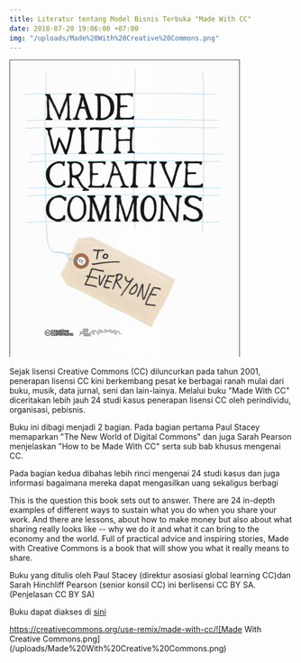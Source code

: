 ```yaml
---
title: Literatur tentang Model Bisnis Terbuka "Made With CC"
date: 2018-07-20 19:06:00 +07:00
img: "/uploads/Made%20With%20Creative%20Commons.png"
---
```


![Made With Creative Commons.png](/uploads/Made%20With%20Creative%20Commons.png)

Sejak lisensi Creative Commons (CC) diluncurkan pada tahun 2001, penerapan lisensi CC kini berkembang pesat ke berbagai ranah mulai dari buku, musik, data jurnal, seni dan lain-lainya. Melalui buku "Made With CC" diceritakan lebih jauh 24 studi kasus penerapan lisensi CC oleh perindividu, organisasi, pebisnis. 

Buku ini dibagi menjadi 2 bagian. Pada bagian pertama Paul Stacey memaparkan "The New World of Digital Commons" dan juga Sarah Pearson menjelaskan "How to be Made With CC" serta sub bab khusus mengenai CC.

Pada bagian kedua dibahas lebih rinci mengenai 24 studi kasus dan juga informasi bagaimana mereka dapat mengasilkan uang sekaligus berbagi

This is the question this book sets out to answer. There are 24 in-depth examples of different ways to sustain what you do when you share your work. And there are lessons, about how to make money but also about what sharing really looks like -- why we do it and what it can bring to the economy and the world. Full of practical advice and inspiring stories, Made with Creative Commons is a book that will show you what it really means to share.

Buku yang ditulis oleh Paul Stacey (direktur asosiasi global learning CC)dan Sarah Hinchliff Pearson (senior konsil CC) ini berlisensi CC BY SA. (Penjelasan CC BY SA)

Buku dapat diakses di [sini](https://creativecommons.org/wp-content/uploads/2017/04/made-with-cc.pdf)

https://creativecommons.org/use-remix/made-with-cc/![Made With Creative Commons.png](/uploads/Made%20With%20Creative%20Commons.png)